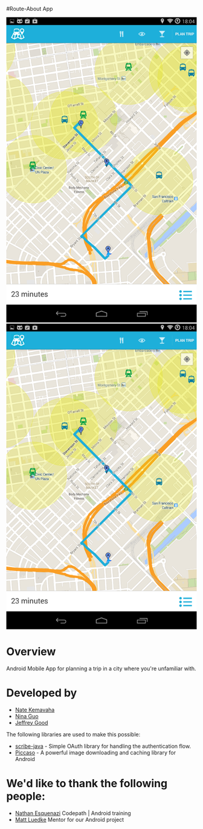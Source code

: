#Route-About App

![Alt text](screenshot02.PNG  "Main App Screenshot") ![Alt text](screenshot02.PNG "Main App Screenshot")

# Overview
Android Mobile App for planning a trip in a city where you're unfamiliar with.

# Developed by
- [Nate Kemavaha](https://github.com/boyserk84)
- [Nina Guo](https://github.com/nguo)
- [Jeffrey Good](https://github.com/jdgood)


The following libraries are used to make this possible:
* [scribe-java](https://github.com/fernandezpablo85/scribe-java) - Simple OAuth library for handling the authentication flow.
* [Piccaso](https://github.com/square/picasso) - A powerful image downloading and caching library for Android 



# We'd like to thank the following people:
- [Nathan Esquenazi](https://github.com/nesquena) Codepath | Android training 
- [Matt Luedke](https://github.com/mluedke2) Mentor for our Android project
